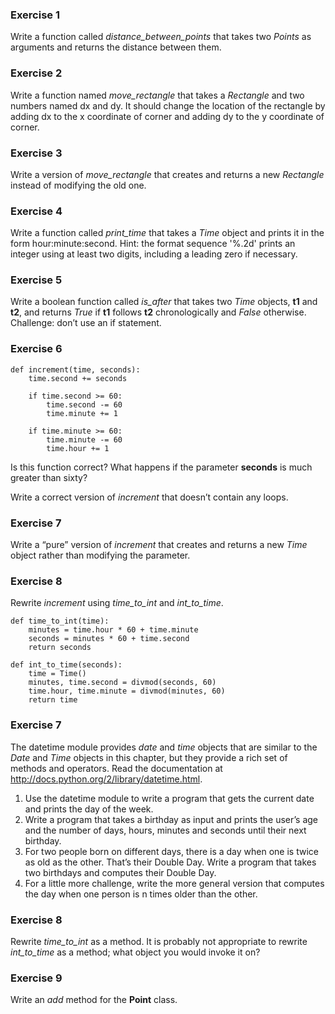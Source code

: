 ### Exercise 1
Write a function called _distance_between_points_ that takes two _Points_
as arguments and returns the distance between them.

### Exercise 2
Write a function named _move_rectangle_ that takes a _Rectangle_ and two numbers
named dx and dy. It should change the location of the rectangle by adding dx
to the x coordinate of corner and adding dy to the y coordinate of corner.

### Exercise 3  
Write a version of _move_rectangle_ that creates and returns a new _Rectangle_ instead of modifying the old one.

### Exercise 4
Write a function called _print_time_ that takes a _Time_ object and prints it in the form hour:minute:second. Hint: the format sequence '%.2d' prints an integer using at least two digits, including a leading zero if necessary.

### Exercise 5
Write a boolean function called _is_after_ that takes two _Time_ objects, **t1** and **t2**, and returns _True_ if **t1** follows **t2** chronologically and _False_ otherwise. Challenge: don’t use an if statement.

### Exercise 6

```
def increment(time, seconds):
    time.second += seconds

    if time.second >= 60:
        time.second -= 60
        time.minute += 1

    if time.minute >= 60:
        time.minute -= 60
        time.hour += 1
```

Is this function correct? What happens if the parameter **seconds** is much greater than sixty?

Write a correct version of _increment_ that doesn’t contain any loops.

### Exercise 7
Write a “pure” version of _increment_ that creates and returns a new _Time_ object rather than modifying the parameter.

### Exercise 8

Rewrite _increment_ using _time_to_int_ and _int_to_time_.

```
def time_to_int(time):
    minutes = time.hour * 60 + time.minute
    seconds = minutes * 60 + time.second
    return seconds
```

```
def int_to_time(seconds):
    time = Time()
    minutes, time.second = divmod(seconds, 60)
    time.hour, time.minute = divmod(minutes, 60)
    return time
```


### Exercise 7  

The datetime module provides *date* and *time* objects that are similar to the *Date* and *Time* objects in this chapter, but they provide a rich set of methods and operators. Read the documentation at http://docs.python.org/2/library/datetime.html.

1. Use the datetime module to write a program that gets the current date and prints the day of the week.
2. Write a program that takes a birthday as input and prints the user’s age and the number of days, hours, minutes and seconds until their next birthday.
3. For two people born on different days, there is a day when one is twice as old as the other. That’s their Double Day. Write a program that takes two birthdays and computes their Double Day.
4. For a little more challenge, write the more general version that computes the day when one person is n times older than the other.


### Exercise 8

Rewrite _time_to_int_ as a method. It is probably not appropriate to rewrite *int_to_time* as a method; what object you would invoke it on?


### Exercise 9

Write an _add_ method for the **Point** class.
